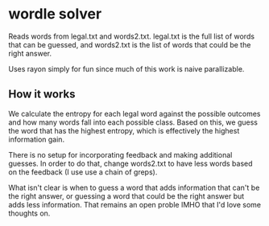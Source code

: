 # wordle solver

Reads words from legal.txt and words2.txt. legal.txt is the full list of words that can be guessed, and words2.txt is the list of words that could be the right answer.

Uses rayon simply for fun since much of this work is naive parallizable.

## How it works

We calculate the entropy for each legal word against the possible outcomes and how many words fall into each possible class. Based on this, we guess the word that has the highest entropy, which is effectively the highest information gain. 

There is no setup for incorporating feedback and making additional guesses. In order to do that, change words2.txt to have less words based on the feedback (I use use a chain of greps). 

What isn't clear is when to guess a word that adds information that can't be the right answer, or guessing a word that could be the right answer but adds less information. That remains an open proble IMHO that I'd love some thoughts on.

